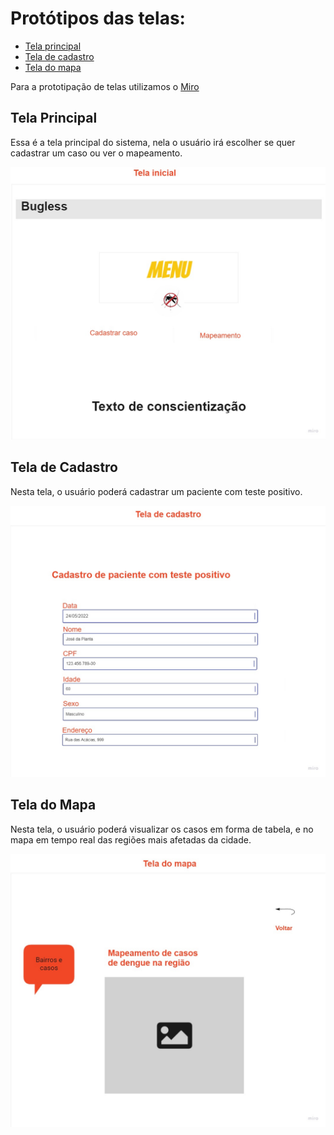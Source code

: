 # Protótipos das telas:

* [Tela principal](#tela-principal)
* [Tela de cadastro](#tela-de-cadastro)
* [Tela do mapa](#tela-do-mapa)

Para a prototipação de telas utilizamos o [Miro](https://miro.com/app/)

## Tela Principal
Essa é a tela principal do sistema, nela o usuário irá escolher se quer cadastrar um caso ou ver o mapeamento. 

![image](https://github.com/more-devs-2-blu/bugless/blob/main/docs/prototipa%C3%A7%C3%A3o/tela_inicial.jpg)

## Tela de Cadastro
Nesta tela, o usuário poderá cadastrar um paciente com teste positivo.

![Image](https://github.com/more-devs-2-blu/bugless/blob/main/docs/prototipa%C3%A7%C3%A3o/tela_cadastro.jpg)

## Tela do Mapa
Nesta tela, o usuário poderá visualizar os casos em forma de tabela, e no mapa em tempo real das regiões mais afetadas da cidade.

![Image](https://github.com/more-devs-2-blu/bugless/blob/main/docs/prototipa%C3%A7%C3%A3o/tela_mapa.jpg)
